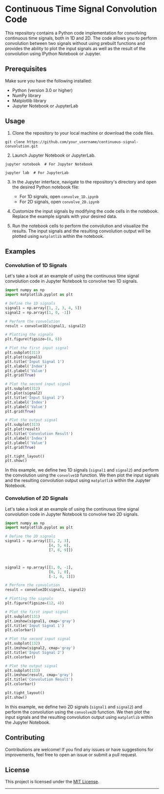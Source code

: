 
# Continuous Time Signal Convolution Code

This repository contains a Python code implementation for convolving continuous time signals, both in 1D and 2D. The code allows you to perform convolution between two signals without using prebuilt functions and provides the ability to plot the input signals as well as the result of the convolution using IPython Notebook or Jupyter.

## Prerequisites

Make sure you have the following installed:

- Python (version 3.0 or higher)
- NumPy library
- Matplotlib library
- Jupyter Notebook or JupyterLab

## Usage

1. Clone the repository to your local machine or download the code files.

```shell
git clone https://github.com/your_username/continuous-signal-convolution.git
```
2. Launch Jupyter Notebook or JupyterLab.

```shell
jupyter notebook  # For Jupyter Notebook
```
```shell
jupyter lab  # For JupyterLab
```

3. In the Jupyter interface, navigate to the repository's directory and open the desired Python notebook file:
   - For 1D signals, open `convolve_1D.ipynb`
   - For 2D signals, open `convolve_2D.ipynb`

4. Customize the input signals by modifying the code cells in the notebook. Replace the example signals with your desired data.

5. Run the notebook cells to perform the convolution and visualize the results. The input signals and the resulting convolution output will be plotted using `matplotlib` within the notebook.

## Examples

### Convolution of 1D Signals

Let's take a look at an example of using the continuous time signal convolution code in Jupyter Notebook to convolve two 1D signals.

```python
import numpy as np
import matplotlib.pyplot as plt

# Define the 1D signals
signal1 = np.array([1, 2, 3, 4, 5])
signal2 = np.array([1, 0, -1])

# Perform the convolution
result = convolve1D(signal1, signal2)

# Plotting the signals
plt.figure(figsize=(8, 6))

# Plot the first input signal
plt.subplot(311)
plt.plot(signal1)
plt.title('Input Signal 1')
plt.xlabel('Index')
plt.ylabel('Value')
plt.grid(True)

# Plot the second input signal
plt.subplot(312)
plt.plot(signal2)
plt.title('Input Signal 2')
plt.xlabel('Index')
plt.ylabel('Value')
plt.grid(True)

# Plot the output signal
plt.subplot(313)
plt.plot(result)
plt.title('Convolution Result')
plt.xlabel('Index')
plt.ylabel('Value')
plt.grid(True)

plt.tight_layout()
plt.show()
```

In this example, we define two 1D signals (`signal1` and `signal2`) and perform the convolution using the `convolve1D` function. We then plot the input signals and the resulting convolution output using `matplotlib` within the Jupyter Notebook.

### Convolution of 2D Signals

Let's take a look at an example of using the continuous time signal convolution code in Jupyter Notebook to convolve two 2D signals.

```python
import numpy as np
import matplotlib.pyplot as plt

# Define the 2D signals
signal1 = np.array([[1, 2, 3],
                    [4, 5, 6],
                    [7, 8, 9]])



signal2 = np.array([[1, 0, -1],
                    [0, 1, 0],
                    [-1, 0, 1]])

# Perform the convolution
result = convolve2D(signal1, signal2)

# Plotting the signals
plt.figure(figsize=(12, 4))

# Plot the first input signal
plt.subplot(131)
plt.imshow(signal1, cmap='gray')
plt.title('Input Signal 1')
plt.colorbar()

# Plot the second input signal
plt.subplot(132)
plt.imshow(signal2, cmap='gray')
plt.title('Input Signal 2')
plt.colorbar()

# Plot the output signal
plt.subplot(133)
plt.imshow(result, cmap='gray')
plt.title('Convolution Result')
plt.colorbar()

plt.tight_layout()
plt.show()
```

In this example, we define two 2D signals (`signal1` and `signal2`) and perform the convolution using the `convolve2D` function. We then plot the input signals and the resulting convolution output using `matplotlib` within the Jupyter Notebook.

## Contributing

Contributions are welcome! If you find any issues or have suggestions for improvements, feel free to open an issue or submit a pull request.

## License

This project is licensed under the [MIT License](https://opensource.org/licenses/MIT).

---
